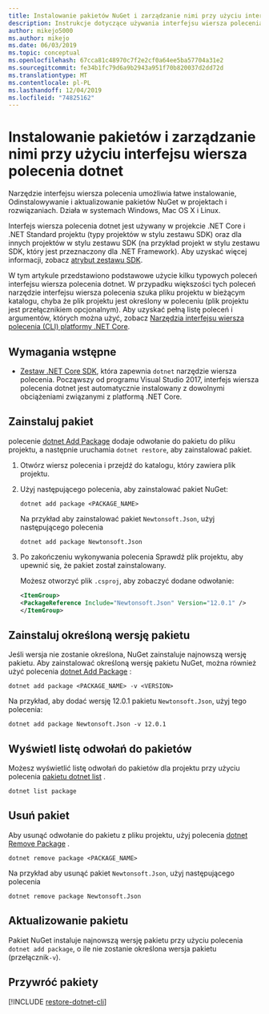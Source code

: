 ```yaml
---
title: Instalowanie pakietów NuGet i zarządzanie nimi przy użyciu interfejsu wiersza polecenia dotnet
description: Instrukcje dotyczące używania interfejsu wiersza polecenia dotnet do pracy z pakietami NuGet.
author: mikejo5000
ms.author: mikejo
ms.date: 06/03/2019
ms.topic: conceptual
ms.openlocfilehash: 67cca81c48970c7f2e2cf0a64ee5ba57704a31e2
ms.sourcegitcommit: fe34b1fc79d6a9b2943a951f70b820037d2dd72d
ms.translationtype: MT
ms.contentlocale: pl-PL
ms.lasthandoff: 12/04/2019
ms.locfileid: "74825162"
---
```

# <a name="install-and-manage-packages-using-the-dotnet-cli"></a>Instalowanie pakietów i zarządzanie nimi przy użyciu interfejsu wiersza polecenia dotnet

Narzędzie interfejsu wiersza polecenia umożliwia łatwe instalowanie, Odinstalowywanie i aktualizowanie pakietów NuGet w projektach i rozwiązaniach. Działa w systemach Windows, Mac OS X i Linux.

Interfejs wiersza polecenia dotnet jest używany w projekcie .NET Core i .NET Standard projektu (typy projektów w stylu zestawu SDK) oraz dla innych projektów w stylu zestawu SDK (na przykład projekt w stylu zestawu SDK, który jest przeznaczony dla .NET Framework). Aby uzyskać więcej informacji, zobacz [atrybut zestawu SDK](/dotnet/core/tools/csproj#additions).

W tym artykule przedstawiono podstawowe użycie kilku typowych poleceń interfejsu wiersza polecenia dotnet. W przypadku większości tych poleceń narzędzie interfejsu wiersza polecenia szuka pliku projektu w bieżącym katalogu, chyba że plik projektu jest określony w poleceniu (plik projektu jest przełącznikiem opcjonalnym). Aby uzyskać pełną listę poleceń i argumentów, których można użyć, zobacz [Narzędzia interfejsu wiersza polecenia (CLI) platformy .NET Core](../reference/dotnet-commands.md).

## <a name="prerequisites"></a>Wymagania wstępne

- [Zestaw .NET Core SDK](https://www.microsoft.com/net/download/), która zapewnia `dotnet` narzędzie wiersza polecenia. Począwszy od programu Visual Studio 2017, interfejs wiersza polecenia dotnet jest automatycznie instalowany z dowolnymi obciążeniami związanymi z platformą .NET Core.

## <a name="install-a-package"></a>Zainstaluj pakiet

polecenie [dotnet Add Package](/dotnet/core/tools/dotnet-add-package?tabs=netcore2x) dodaje odwołanie do pakietu do pliku projektu, a następnie uruchamia `dotnet restore`, aby zainstalować pakiet.

1. Otwórz wiersz polecenia i przejdź do katalogu, który zawiera plik projektu.

2. Użyj następującego polecenia, aby zainstalować pakiet NuGet:

    ```dotnetcli
    dotnet add package <PACKAGE_NAME>
    ```

    Na przykład aby zainstalować pakiet `Newtonsoft.Json`, użyj następującego polecenia

    ```dotnetcli
    dotnet add package Newtonsoft.Json
    ```

3. Po zakończeniu wykonywania polecenia Sprawdź plik projektu, aby upewnić się, że pakiet został zainstalowany.

   Możesz otworzyć plik `.csproj`, aby zobaczyć dodane odwołanie:

    ```xml
   <ItemGroup>
    <PackageReference Include="Newtonsoft.Json" Version="12.0.1" />
   </ItemGroup>
    ```

## <a name="install-a-specific-version-of-a-package"></a>Zainstaluj określoną wersję pakietu

Jeśli wersja nie zostanie określona, NuGet zainstaluje najnowszą wersję pakietu. Aby zainstalować określoną wersję pakietu NuGet, można również użyć polecenia [dotnet Add Package](/dotnet/core/tools/dotnet-add-package?tabs=netcore2x) :

```dotnetcli
dotnet add package <PACKAGE_NAME> -v <VERSION>
```

Na przykład, aby dodać wersję 12.0.1 pakietu `Newtonsoft.Json`, użyj tego polecenia:

```dotnetcli
dotnet add package Newtonsoft.Json -v 12.0.1
```

## <a name="list-package-references"></a>Wyświetl listę odwołań do pakietów

Możesz wyświetlić listę odwołań do pakietów dla projektu przy użyciu polecenia [pakietu dotnet list](/dotnet/core/tools/dotnet-list-package?tabs=netcore2x) .

```dotnetcli
dotnet list package
```

## <a name="remove-a-package"></a>Usuń pakiet

Aby usunąć odwołanie do pakietu z pliku projektu, użyj polecenia [dotnet Remove Package](/dotnet/core/tools/dotnet-remove-package?tabs=netcore2x) .

```dotnetcli
dotnet remove package <PACKAGE_NAME>
```

Na przykład aby usunąć pakiet `Newtonsoft.Json`, użyj następującego polecenia

```dotnetcli
dotnet remove package Newtonsoft.Json
```

## <a name="update-a-package"></a>Aktualizowanie pakietu

Pakiet NuGet instaluje najnowszą wersję pakietu przy użyciu polecenia `dotnet add package`, o ile nie zostanie określona wersja pakietu (przełącznik`-v`).

## <a name="restore-packages"></a>Przywróć pakiety

[!INCLUDE [restore-dotnet-cli](includes/restore-dotnet-cli.md)]
